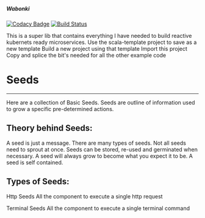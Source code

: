 ##### Wabonki

[![Codacy Badge](https://api.codacy.com/project/badge/Grade/e7d53b2090aa431290a9b6995215684f)](https://app.codacy.com/app/zeab/wabonki?utm_source=github.com&utm_medium=referral&utm_content=zeab/wabonki&utm_campaign=Badge_Grade_Dashboard)
[![Build Status](https://travis-ci.org/zeab/wabonki.svg?branch=master)](https://travis-ci.org/zeab/wabonki)

This is a super lib that contains everything I have needed to build reactive kubernets ready microservices.
Use the scala-template project to save as a new template
Build a new project using that template
Import this project
Copy and splice the bit's needed for all the other example code



# Seeds
----
Here are a collection of Basic Seeds.
Seeds are outline of information used to grow a specific pre-determined actions.

Theory behind Seeds:
--
A seed is just a message.
There are many types of seeds.
Not all seeds need to sprout at once.
Seeds can be stored, re-used and germinated when necessary.
A seed will always grow to become what you expect it to be.
A seed is self contained.

Types of Seeds:
--
Http Seeds
    All the component to execute a single http request

Terminal Seeds
    All the component to execute a single terminal command
